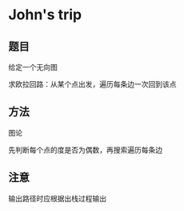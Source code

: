 # John's trip

## 题目

给定一个无向图

求欧拉回路：从某个点出发，遍历每条边一次回到该点


## 方法

图论

先判断每个点的度是否为偶数，再搜索遍历每条边

## 注意

输出路径时应根据出栈过程输出

